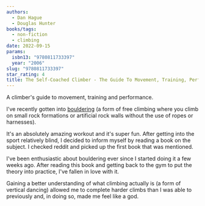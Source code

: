 ```yaml
---
authors:
  - Dan Hague
  - Douglas Hunter
books/tags:
  - non-fiction
  - climbing
date: 2022-09-15
params:
  isbn13: "9780811733397"
  year: "2006"
slug: "9780811733397"
star_rating: 4
title: The Self-Coached Climber - The Guide To Movement, Training, Performance
---
```


A climber's guide to movement, training and performance.

<!--more-->

I've recently gotten into [bouldering](https://en.wikipedia.org/wiki/Bouldering) (a form of free climbing where you climb on small rock formations or artificial rock walls without the use of ropes or harnesses).

It's an absolutely amazing workout and it's super fun. After getting into the sport relatively blind, I decided to inform myself by reading a book on the subject. I checked reddit and picked up the first book that was mentioned.

I've been enthusiastic about bouldering ever since I started doing it a few weeks ago. After reading this book and getting back to the gym to put the theory into practice, I've fallen in love with it.

Gaining a better understanding of what climbing actually is (a form of vertical dancing) allowed me to complete harder climbs than I was able to previously and, in doing so, made me feel like a god.
